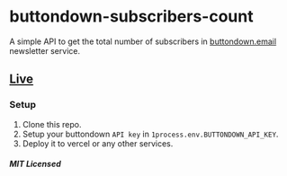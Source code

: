 # buttondown-subscribers-count

A simple API to get the total number of subscribers in [buttondown.email](buttondown.email) newsletter service.

## [Live](https://buttondown-subscribers-count.vercel.app/api/subscribers)

### Setup

1. Clone this repo.
2. Setup your buttondown `API key` in `1process.env.BUTTONDOWN_API_KEY`.
3. Deploy it to vercel or any other services.

##### MIT Licensed
